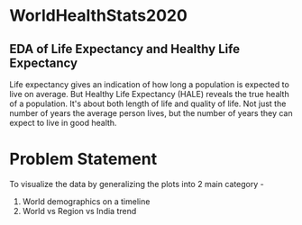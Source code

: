# WorldHealthStats2020

## EDA of Life Expectancy and Healthy Life Expectancy

Life expectancy gives an indication of how long a population is expected to live on average. 
But Healthy Life Expectancy (HALE) reveals the true health of a population. It's about both length of life and quality of life. Not just the number of years the average person lives, but the number of years they can expect to live in good health.


# Problem Statement 

To visualize the data by generalizing the plots into 2 main category -
1) World demographics on a timeline
2) World vs Region vs India trend

